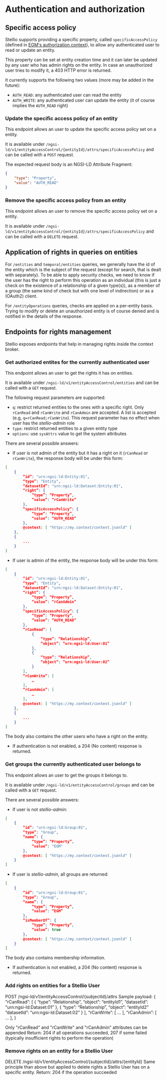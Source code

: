 # Authentication and authorization

## Specific access policy

Stellio supports providing a specific property, called `specificAccessPolicy` (defined in [EGM's authorization context](https://raw.githubusercontent.com/easy-global-market/ngsild-api-data-models/master/authorization/jsonld-contexts/authorization.jsonld)), to allow any authenticated user to read or update an entity.

This property can be set at entity creation time and it can later be updated by any user who has admin rights on the entity. In case an unauthorized user tries to modify it, a 403 HTTP error is returned.

It currently supports the following two values (more may be added in the future):

- `AUTH_READ`: any authenticated user can read the entity
- `AUTH_WRITE`: any authenticated user can update the entity (it of course implies the `AUTH_READ` right)

### Update the specific access policy of an entity

This endpoint allows an user to update the specific access policy set on a entity.

It is available under `/ngsi-ld/v1/entityAccessControl/{entityId}/attrs/specificAccessPolicy` and can be called with a `POST` request.

The expected request body is an NGSI-LD Attribute Fragment:

```JSON
{
    "type": "Property",
    "value": "AUTH_READ"
}
```

### Remove the specific access policy from an entity

This endpoint allows an user to remove the specific access policy set on a entity.

It is available under `/ngsi-ld/v1/entityAccessControl/{entityId}/attrs/specificAccessPolicy` and can be called with a `DELETE` request.

## Application of rights in queries on entities

For `/entities` and `temporal/entities` queries, we generally have the id of the entity which is the subject of the request (except for search, that is dealt with separately). To be able to apply security checks, we need to know if the user has the right to perform this operation as an individual (this is just a check on the existence of a relationship of a given type(s)), as a member of a group (the same kind of check but with one level of indirection) or as a (OAuth2) client.

For `/entityOperations` queries, checks are applied on a per-entity basis. Trying to modify or delete an unauthorized entity is of course denied and is notified in the details of the response.

## Endpoints for rights management

Stellio exposes endpoints that help in managing rights inside the context broker.

### Get authorized entites for the currently authenticated user 

This endpoint allows an user to get the rights it has on entities.

It is available under `/ngsi-ld/v1/entityAccessControl/entities` and can be called with a `GET` request.

The following request parameters are supported: 

* `q`: restrict returned entities to the ones with a specific right. Only `rCanRead` and `rCanWrite` and `rCanAdmin` are accepted. A list is accepted (e.g, `q=rCanRead;rCanWrite`). This request parameter has no effect when user has the _stellio-admin_ role
* `type`: restrict returned entities to a given entity type
* `options`: use `sysAttrs` value to get the system attributes

There are several possible answers:

* If user is not admin of the entity but it has a right on it (`rCanRead` or `rCanWrite`), the response body will be under this form:  

```JSON
[
    { 
        “id”: "urn:ngsi-ld:Entity:01",
        “type”: "Entity",
        “datasetId”: "urn:ngsi-ld:Dataset:Entity:01",
        “right”: { 
            “type”: “Property”, 
            “value”: “rCanWrite” 
        }, 
        “specificAccessPolicy”: { 
            “type”: “Property”, 
            “value”: “AUTH_READ” 
        }, 
        @context: [ "https://my.context/context.jsonld" ] 
    },
    {
        ...
    }
]
```

* If user is admin of the entity, the response body will be under this form: 

```json
[
    { 
        “id”: "urn:ngsi-ld:Entity:01",
        “type”: "Entity",
        “datasetId”: "urn:ngsi-ld:Dataset:Entity:01",
        “right”: { 
            “type”: “Property”, 
            “value”: “rCanAdmin” 
        }, 
        “specificAccessPolicy”: { 
            “type”: “Property”, 
            “value”: “AUTH_READ” 
        }, 
        “rCanRead”: [  
            {  
                “type”: “Relationship”,  
                “object”: “urn:ngsi-ld:User:01”     
            }, 
            {  
                “type”: “Relationship”,  
                “object”: “urn:ngsi-ld:User:02”
            } 
        ], 
        “rCanWrite”: [ 
            … 
        ], 
        “rCanAdmin”: [ 
            … 
        ], 
        @context: [ "https://my.context/context.jsonld" ] 
    },
    {
        ...
    }
]
```

The body also contains the other users who have a right on the entity.

* If authentication is not enabled, a 204 (No content) response is returned. 


### Get groups the currently authenticated user belongs to 

This endpoint allows an user to get the groups it belongs to.

It is available under `/ngsi-ld/v1/entityAccessControl/groups` and can be called with a `GET` request.

There are several possible answers:

* If user is not _stellio-admin_: 

```json
[
    { 
        “id”: "urn:ngsi-ld:Group:01",
        “type”: "Group",
        “name”: { 
            “type”: “Property”, 
            “value”: "EGM" 
        }, 
        @context: [ "https://my.context/context.jsonld" ] 
    }
]
```

* If user is _stellio-admin_, all groups are returned:

```json
[
    { 
        “id”: "urn:ngsi-ld:Group:01",
        “type”: "Group",
        “name”: { 
            “type”: “Property”, 
            “value”: “EGM” 
        },
        “isMemberOf”: {
            “type”: “Property”, 
            “value”: true
        },
        @context: [ "https://my.context/context.jsonld" ] 
    }
]
```

The body also contains membership information. 

* If authentication is not enabled, a 204 (No content) response is returned. 

### Add rights on entities for a Stellio User

POST /ngsi-ld/v1/entityAccessControl/{subjectId}/attrs
Sample payload: 
{
  “rCanRead”: [ 
    { 
      “type”: “Relationship”, 
      “object”: “entityId1”,
      “datasetId”: “urn:ngsi-ld:Dataset:01”
    },
    { 
      “type”: “Relationship”, 
      “object”: “entityId2” 
      “datasetId”: “urn:ngsi-ld:Dataset:02”
    }
  ],
  “rCanWrite”: [
    …
  ],
  “rCanAdmin”: [
    …
  ],
}

Only "rCanRead" and "rCanWrite" and "rCanAdmin" attributes can be appended
Return: 204 if all operations succeeded, 207 if some failed (typically insufficient rights to perform the operation)

### Remove rights on an entity for a Stellio User

DELETE /ngsi-ld/v1/entityAccessControl/{subjectId}/attrs/{entityId}
Same principle than above but applied to delete rights a Stellio User has on a specific entity.
Return: 204 if the operation succeeded
